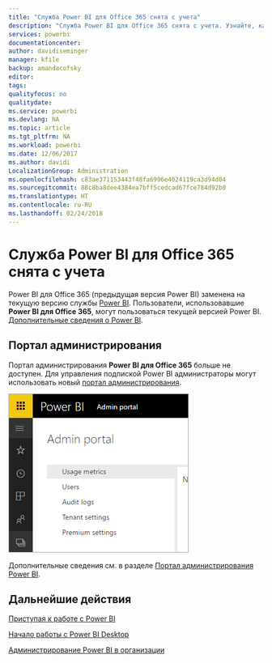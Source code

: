 ```yaml
---
title: "Служба Power BI для Office 365 снята с учета"
description: "Служба Power BI для Office 365 снята с учета. Узнайте, как использовать и администрировать текущую версию Power BI."
services: powerbi
documentationcenter: 
author: davidiseminger
manager: kfile
backup: amandacofsky
editor: 
tags: 
qualityfocus: no
qualitydate: 
ms.service: powerbi
ms.devlang: NA
ms.topic: article
ms.tgt_pltfrm: NA
ms.workload: powerbi
ms.date: 12/06/2017
ms.author: davidi
LocalizationGroup: Administration
ms.openlocfilehash: c83ae371153443f48fa6996e4024119ca3d94d04
ms.sourcegitcommit: 88c8ba8dee4384ea7bff5cedcad67fce784d92b0
ms.translationtype: HT
ms.contentlocale: ru-RU
ms.lasthandoff: 02/24/2018
---
```

# <a name="power-bi-for-office-365-is-retired"></a>Служба Power BI для Office 365 снята с учета
Power BI для Office 365 (предыдущая версия Power BI) заменена на текущую версию службы [Power BI](https://powerbi.microsoft.com). Пользователи, использовавшие **Power BI для Office 365**, могут пользоваться текущей версией Power BI. [Дополнительные сведения о Power BI](service-get-started.md).

## <a name="the-admin-portal"></a>Портал администрирования
Портал администрирования **Power BI для Office 365** больше не доступен. Для управления подпиской Power BI администраторы могут использовать новый [портал администрирования](https://app.powerbi.com/admin-portal).

![](media/service-admin-o365portal-retired/powerbi-admin-landing-page.png)

Дополнительные сведения см. в разделе [Портал администрирования Power BI](service-admin-portal.md).

## <a name="next-steps"></a>Дальнейшие действия
[Приступая к работе с Power BI](service-get-started.md)

[Начало работы с Power BI Desktop](desktop-getting-started.md)

[Администрирование Power BI в организации](service-admin-administering-power-bi-in-your-organization.md)